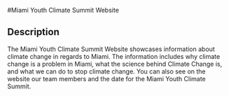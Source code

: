 #Miami Youth Climate Summit Website

<h2> Description </h2>
The Miami Youth Climate Summit Website showcases information about climate change in regards to Miami. The information includes why climate change is a problem in Miami, what the science behind Climate Change is, and what we can do to stop climate change. You can also see on the website our team members and the date for the Miami Youth Climate Summit.
